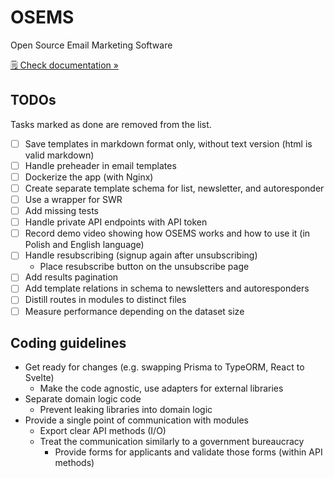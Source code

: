 # OSEMS

Open Source Email Marketing Software

[🗒️ Check documentation »](https://osems.dev)

## TODOs

Tasks marked as done are removed from the list.

- [ ] Save templates in markdown format only, without text version (html is valid markdown)
- [ ] Handle preheader in email templates
- [ ] Dockerize the app (with Nginx)
- [ ] Create separate template schema for list, newsletter, and autoresponder
- [ ] Use a wrapper for SWR
- [ ] Add missing tests
- [ ] Handle private API endpoints with API token
- [ ] Record demo video showing how OSEMS works and how to use it (in Polish and English language)
- [ ] Handle resubscribing (signup again after unsubscribing)
  - Place resubscribe button on the unsubscribe page
- [ ] Add results pagination
- [ ] Add template relations in schema to newsletters and autoresponders
- [ ] Distill routes in modules to distinct files
- [ ] Measure performance depending on the dataset size

## Coding guidelines

- Get ready for changes (e.g. swapping Prisma to TypeORM, React to Svelte)
  - Make the code agnostic, use adapters for external libraries
- Separate domain logic code
  - Prevent leaking libraries into domain logic
- Provide a single point of communication with modules
  - Export clear API methods (I/O)
  - Treat the communication similarly to a government bureaucracy
    - Provide forms for applicants and validate those forms (within API methods)
